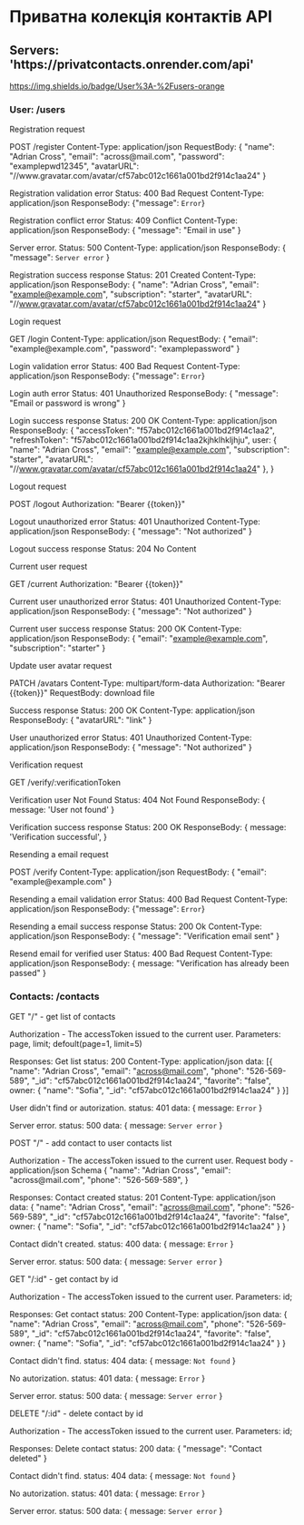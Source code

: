 <h1>Приватна колекція контактів API</h1>

<h2 color="yellow">Servers: 'https://privatcontacts.onrender.com/api'</h2>

https://img.shields.io/badge/User%3A-%2Fusers-orange
       
<h3 background-color="orange">User: /users</h3>

<p background-color="green">Registration request</p>
POST /register
Content-Type: application/json
RequestBody: {
"name": "Adrian Cross",
"email": "across@mail.com",
"password": "examplepwd12345",
"avatarURL": "//www.gravatar.com/avatar/cf57abc012c1661a001bd2f914c1aa24"
}

Registration validation error
Status: 400 Bad Request
Content-Type: application/json
ResponseBody: {"message": `Error`}

Registration conflict error
Status: 409 Conflict
Content-Type: application/json
ResponseBody: {
"message": "Email in use"
}

Server error.
Status: 500
Content-Type: application/json
ResponseBody: {
"message": `Server error`
}

Registration success response
Status: 201 Created
Content-Type: application/json
ResponseBody: {
"name": "Adrian Cross",
"email": "example@example.com",
"subscription": "starter",
"avatarURL": "//www.gravatar.com/avatar/cf57abc012c1661a001bd2f914c1aa24"
}

<p background-color="green">Login request</p>
GET /login
Content-Type: application/json
RequestBody: {
  "email": "example@example.com",
  "password": "examplepassword"
}

Login validation error
Status: 400 Bad Request
Content-Type: application/json
ResponseBody: {"message": `Error`}

Login auth error
Status: 401 Unauthorized
ResponseBody: {
"message": "Email or password is wrong"
}

Login success response
Status: 200 OK
Content-Type: application/json
ResponseBody: {
"accessToken": "f57abc012c1661a001bd2f914c1aa2",
"refreshToken": "f57abc012c1661a001bd2f914c1aa2kjhklhkljhju",
user: {
"name": "Adrian Cross",
"email": "example@example.com",
"subscription": "starter",
"avatarURL": "//www.gravatar.com/avatar/cf57abc012c1661a001bd2f914c1aa24"
},
}

<p background-color="green">Logout request</p>
POST /logout
Authorization: "Bearer {{token}}"

Logout unauthorized error
Status: 401 Unauthorized
Content-Type: application/json
ResponseBody: {
"message": "Not authorized"
}

Logout success response
Status: 204 No Content

<p background-color="green">Current user request</p>
GET /current
Authorization: "Bearer {{token}}"

Current user unauthorized error
Status: 401 Unauthorized
Content-Type: application/json
ResponseBody: {
"message": "Not authorized"
}

Current user success response
Status: 200 OK
Content-Type: application/json
ResponseBody: {
"email": "example@example.com",
"subscription": "starter"
}

<p background-color="green">Update user avatar request</p>
PATCH /avatars
Content-Type: multipart/form-data
Authorization: "Bearer {{token}}"
RequestBody: download file

Success response
Status: 200 OK
Content-Type: application/json
ResponseBody: {
"avatarURL": "link"
}

User unauthorized error
Status: 401 Unauthorized
Content-Type: application/json
ResponseBody: {
"message": "Not authorized"
}

<p background-color="green">Verification request</p>
GET /verify/:verificationToken

Verification user Not Found
Status: 404 Not Found
ResponseBody: {
message: 'User not found'
}

Verification success response
Status: 200 OK
ResponseBody: {
message: 'Verification successful',
}

<p background-color="green">Resending a email request</p>
POST /verify
Content-Type: application/json
RequestBody: {
  "email": "example@example.com"
}

Resending a email validation error
Status: 400 Bad Request
Content-Type: application/json
ResponseBody: {"message": `Error`}

Resending a email success response
Status: 200 Ok
Content-Type: application/json
ResponseBody: {
"message": "Verification email sent"
}

Resend email for verified user
Status: 400 Bad Request
Content-Type: application/json
ResponseBody: {
message: "Verification has already been passed"
}

<h3 background-color="orange">Contacts: /contacts</h3>

<p background-color="green">GET "/" - get list of contacts</p>
Authorization - The accessToken issued to the current user.
Parameters: page, limit; defoult(page=1, limit=5)

Responses:
Get list
status: 200
Content-Type: application/json
data: [{
"name": "Adrian Cross",
"email": "across@mail.com",
"phone": "526-569-589",
"_id": "cf57abc012c1661a001bd2f914c1aa24",
"favorite": "false",
owner: {
"name": "Sofia",
"_id": "cf57abc012c1661a001bd2f914c1aa24"
}
}]

User didn't find or autorization.
status: 401
data: {
message: `Error`
}

Server error.
status: 500
data: {
message: `Server error`
}

<p background-color="green">POST "/" - add contact to user contacts list</p>
Authorization - The accessToken issued to the current user.
Request body - application/json
Schema
{
"name": "Adrian Cross",
"email": "across@mail.com",
"phone": "526-569-589",
}

Responses:
Contact created
status: 201
Content-Type: application/json
data: {
"name": "Adrian Cross",
"email": "across@mail.com",
"phone": "526-569-589",
"\_id": "cf57abc012c1661a001bd2f914c1aa24",
"favorite": "false",
owner: {
"name": "Sofia",
"\_id": "cf57abc012c1661a001bd2f914c1aa24"
}
}

Contact didn't created.
status: 400
data: {
message: `Error`
}

Server error.
status: 500
data: {
message: `Server error`
}

<p background-color="green">GET "/:id" - get contact by id</p>
Authorization - The accessToken issued to the current user.
Parameters: id;

Responses:
Get contact
status: 200
Content-Type: application/json
data: {
"name": "Adrian Cross",
"email": "across@mail.com",
"phone": "526-569-589",
"\_id": "cf57abc012c1661a001bd2f914c1aa24",
"favorite": "false",
owner: {
"name": "Sofia",
"\_id": "cf57abc012c1661a001bd2f914c1aa24"
}
}

Contact didn't find.
status: 404
data: {
message: `Not found`
}

No autorization.
status: 401
data: {
message: `Error`
}

Server error.
status: 500
data: {
message: `Server error`
}

<p background-color="green">DELETE "/:id" - delete contact by id</p>
Authorization - The accessToken issued to the current user.
Parameters: id;

Responses:
Delete contact
status: 200
data: {
"message": "Contact deleted"
}

Contact didn't find.
status: 404
data: {
message: `Not found`
}

No autorization.
status: 401
data: {
message: `Error`
}

Server error.
status: 500
data: {
message: `Server error`
}
